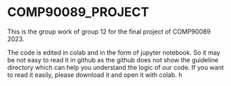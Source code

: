 # COMP90089_PROJECT
This is the group work of group 12 for the final project of COMP90089 2023.

The code is edited in colab and in the form of jupyter notebook. So it may be not easy to read it in github as the github does not show the guideline directory which can help you understand the logic of our code. If you want to read it easily, please download it and open it with colab.
h
